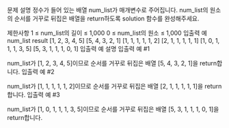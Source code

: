 문제 설명
정수가 들어 있는 배열 num_list가 매개변수로 주어집니다. num_list의 원소의 순서를 거꾸로 뒤집은 배열을 return하도록 solution 함수를 완성해주세요.

제한사항
1 ≤ num_list의 길이 ≤ 1,000
0 ≤ num_list의 원소 ≤ 1,000
입출력 예
num_list	result
[1, 2, 3, 4, 5]	[5, 4, 3, 2, 1]
[1, 1, 1, 1, 1, 2]	[2, 1, 1, 1, 1, 1]
[1, 0, 1, 1, 1, 3, 5]	[5, 3, 1, 1, 1, 0, 1]
입출력 예 설명
입출력 예 #1

num_list가 [1, 2, 3, 4, 5]이므로 순서를 거꾸로 뒤집은 배열 [5, 4, 3, 2, 1]을 return합니다.
입출력 예 #2

num_list가 [1, 1, 1, 1, 1, 2]이므로 순서를 거꾸로 뒤집은 배열 [2, 1, 1, 1, 1, 1]을 return합니다.
입출력 예 #3

num_list가 [1, 0, 1, 1, 1, 3, 5]이므로 순서를 거꾸로 뒤집은 배열 [5, 3, 1, 1, 1, 0, 1]을 return합니다.